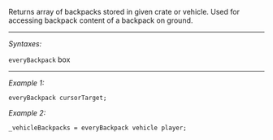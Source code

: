 Returns array of backpacks stored in given crate or vehicle. Used for accessing backpack content of a backpack on ground.


---
*Syntaxes:*

`everyBackpack` box

---
*Example 1:*

```sqf
everyBackpack cursorTarget;
```

*Example 2:*

```sqf
_vehicleBackpacks = everyBackpack vehicle player;
```